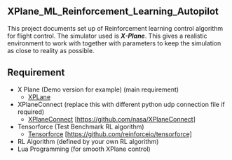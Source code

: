 ## XPlane_ML_Reinforcement_Learning_Autopilot
This project documents set up of Reinforcement learning control algorithm for flight control. The simulator used is ***X-Plane***. This gives a realistic environment to work with together with parameters to keep the simulation as close to reality as possible.


## Requirement
* X Plane (Demo version for example) (main requirement)
  * [XPLane](https://www.x-plane.com/)
* XPlaneConnect (replace this with  different python udp connection file if required)
  * [XPlaneConnect](https://github.com/nasa/XPlaneConnect) [https://github.com/nasa/XPlaneConnect]
* Tensorforce (Test Benchmark RL algorithm)
  *  [Tensorforce](https://github.com/reinforceio/tensorforce) [https://github.com/reinforceio/tensorforce]
* RL Algorithm (defined by your own RL algorithm)
* Lua Programming (for smooth XPlane control)





